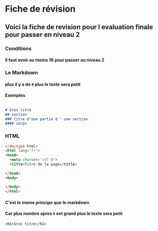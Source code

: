 # Fiche de révision 
## Voici la fiche de revision pour l evaluation finale pour passer en niveau 2
### Conditions 
#### Il faut avoir au moins 16 pour passer  au niveau 2
### Le Markdown
#### plus il y  a de ````#```` plus le texte sera petit
#### Exemples
````md

# Gros titre
## section
### titre d'une partie d ' une section
#### corps
````
### HTML


```` html
<!doctype html>
<html lang="fr">
<head>
  <meta charset="utf-8">
  <title>Titre de la page</title>
  
</head>
<body>
 
</body>
</html>
````
#### C'est le meme principe que le markdown
#### Car  plus nombre apres ````h```` est grand plus le texte sera petit
```` html
<h1>Gros titre</h1>
````
#### 
